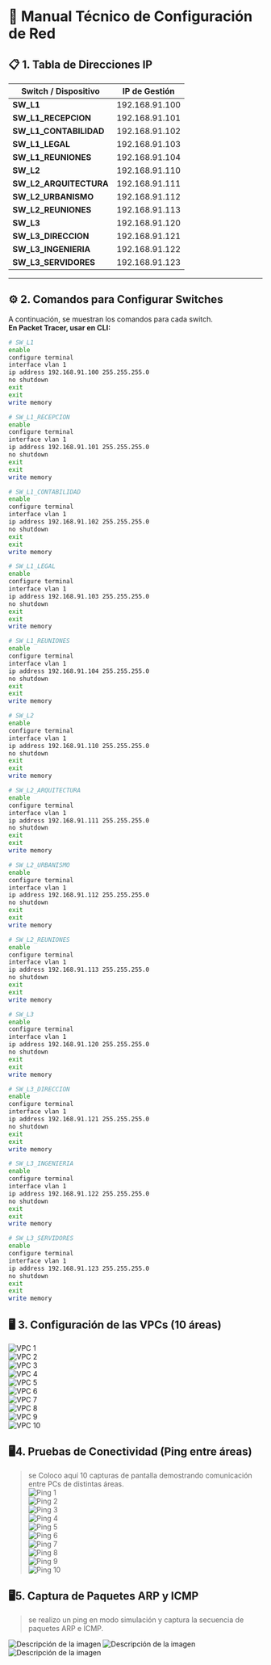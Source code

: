 # 📘 Manual Técnico de Configuración de Red

## 📋 1. Tabla de Direcciones IP

| Switch / Dispositivo          | IP de Gestión      |
|--------------------------------|--------------------|
| **SW_L1**                     | 192.168.91.100     |
| **SW_L1_RECEPCION**           | 192.168.91.101     |
| **SW_L1_CONTABILIDAD**        | 192.168.91.102     |
| **SW_L1_LEGAL**               | 192.168.91.103     |
| **SW_L1_REUNIONES**           | 192.168.91.104     |
| **SW_L2**                     | 192.168.91.110     |
| **SW_L2_ARQUITECTURA**        | 192.168.91.111     |
| **SW_L2_URBANISMO**           | 192.168.91.112     |
| **SW_L2_REUNIONES**           | 192.168.91.113     |
| **SW_L3**                     | 192.168.91.120     |
| **SW_L3_DIRECCION**           | 192.168.91.121     |
| **SW_L3_INGENIERIA**          | 192.168.91.122     |
| **SW_L3_SERVIDORES**          | 192.168.91.123     |

---

## ⚙️ 2. Comandos para Configurar Switches

A continuación, se muestran los comandos para cada switch.  
**En Packet Tracer, usar en CLI:**

```bash
# SW_L1
enable
configure terminal
interface vlan 1
ip address 192.168.91.100 255.255.255.0
no shutdown
exit
exit
write memory

# SW_L1_RECEPCION
enable
configure terminal
interface vlan 1
ip address 192.168.91.101 255.255.255.0
no shutdown
exit
exit
write memory

# SW_L1_CONTABILIDAD
enable
configure terminal
interface vlan 1
ip address 192.168.91.102 255.255.255.0
no shutdown
exit
exit
write memory

# SW_L1_LEGAL
enable
configure terminal
interface vlan 1
ip address 192.168.91.103 255.255.255.0
no shutdown
exit
exit
write memory

# SW_L1_REUNIONES
enable
configure terminal
interface vlan 1
ip address 192.168.91.104 255.255.255.0
no shutdown
exit
exit
write memory

# SW_L2
enable
configure terminal
interface vlan 1
ip address 192.168.91.110 255.255.255.0
no shutdown
exit
exit
write memory

# SW_L2_ARQUITECTURA
enable
configure terminal
interface vlan 1
ip address 192.168.91.111 255.255.255.0
no shutdown
exit
exit
write memory

# SW_L2_URBANISMO
enable
configure terminal
interface vlan 1
ip address 192.168.91.112 255.255.255.0
no shutdown
exit
exit
write memory

# SW_L2_REUNIONES
enable
configure terminal
interface vlan 1
ip address 192.168.91.113 255.255.255.0
no shutdown
exit
exit
write memory

# SW_L3
enable
configure terminal
interface vlan 1
ip address 192.168.91.120 255.255.255.0
no shutdown
exit
exit
write memory

# SW_L3_DIRECCION
enable
configure terminal
interface vlan 1
ip address 192.168.91.121 255.255.255.0
no shutdown
exit
exit
write memory

# SW_L3_INGENIERIA
enable
configure terminal
interface vlan 1
ip address 192.168.91.122 255.255.255.0
no shutdown
exit
exit
write memory

# SW_L3_SERVIDORES
enable
configure terminal
interface vlan 1
ip address 192.168.91.123 255.255.255.0
no shutdown
exit
exit
write memory

```

## 🖥️ 3. Configuración de las VPCs (10 áreas)
![VPC 1](https://github.com/luisyoupi1/Redes1_2S_2025_201801391/blob/main/imagenes/img42.jpg?raw=true)  
![VPC 2](https://github.com/luisyoupi1/Redes1_2S_2025_201801391/blob/main/imagenes/img43.jpg?raw=true)  
![VPC 3](https://github.com/luisyoupi1/Redes1_2S_2025_201801391/blob/main/imagenes/img46.jpg?raw=true)  
![VPC 4](https://github.com/luisyoupi1/Redes1_2S_2025_201801391/blob/main/imagenes/img47.jpg?raw=true)  
![VPC 5](https://github.com/luisyoupi1/Redes1_2S_2025_201801391/blob/main/imagenes/img50.jpg?raw=true)  
![VPC 6](https://github.com/luisyoupi1/Redes1_2S_2025_201801391/blob/main/imagenes/img51.jpg?raw=true)  
![VPC 7](https://github.com/luisyoupi1/Redes1_2S_2025_201801391/blob/main/imagenes/img54.jpg?raw=true)  
![VPC 8](https://github.com/luisyoupi1/Redes1_2S_2025_201801391/blob/main/imagenes/img55.jpg?raw=true)  
![VPC 9](https://github.com/luisyoupi1/Redes1_2S_2025_201801391/blob/main/imagenes/img58.jpg?raw=true)  
![VPC 10](https://github.com/luisyoupi1/Redes1_2S_2025_201801391/blob/main/imagenes/img59.jpg?raw=true)  





## 🖥4. Pruebas de Conectividad (Ping entre áreas)

> se Coloco aquí 10 capturas de pantalla demostrando comunicación entre PCs de distintas áreas.  
![Ping 1](https://github.com/luisyoupi1/Redes1_2S_2025_201801391/blob/main/imagenes/img22.jpg?raw=true)  
![Ping 2](https://github.com/luisyoupi1/Redes1_2S_2025_201801391/blob/main/imagenes/img23.jpg?raw=true)  
![Ping 3](https://github.com/luisyoupi1/Redes1_2S_2025_201801391/blob/main/imagenes/img26.jpg?raw=true)  
![Ping 4](https://github.com/luisyoupi1/Redes1_2S_2025_201801391/blob/main/imagenes/img27.jpg?raw=true)  
![Ping 5](https://github.com/luisyoupi1/Redes1_2S_2025_201801391/blob/main/imagenes/img30.jpg?raw=true)  
![Ping 6](https://github.com/luisyoupi1/Redes1_2S_2025_201801391/blob/main/imagenes/img31.jpg?raw=true)  
![Ping 7](https://github.com/luisyoupi1/Redes1_2S_2025_201801391/blob/main/imagenes/img34.jpg?raw=true)  
![Ping 8](https://github.com/luisyoupi1/Redes1_2S_2025_201801391/blob/main/imagenes/img35.jpg?raw=true)  
![Ping 9](https://github.com/luisyoupi1/Redes1_2S_2025_201801391/blob/main/imagenes/img38.jpg?raw=true)  
![Ping 10](https://github.com/luisyoupi1/Redes1_2S_2025_201801391/blob/main/imagenes/img39.jpg?raw=true)  


## 🖥5. Captura de Paquetes ARP y ICMP

> se realizo un ping en modo simulación y captura la secuencia de paquetes ARP e ICMP.  
> 

![Descripción de la imagen](https://github.com/luisyoupi1/Redes1_2S_2025_201801391/blob/main/imagenes/img14.jpg?raw=true)
![Descripción de la imagen](https://github.com/luisyoupi1/Redes1_2S_2025_201801391/blob/main/imagenes/img19.jpg?raw=true)
![Descripción de la imagen](https://github.com/luisyoupi1/Redes1_2S_2025_201801391/blob/main/imagenes/img18.jpg?raw=true)

